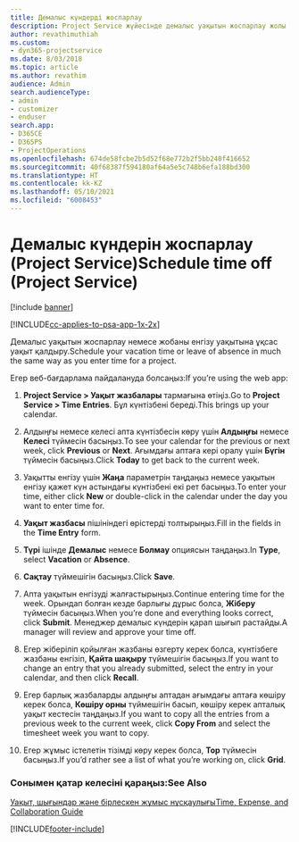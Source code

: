 ```yaml
---
title: Демалыс күндерді жоспарлау
description: Project Service жүйесінде демалыс уақытын жоспарлау жолы
author: revathimuthiah
ms.custom:
- dyn365-projectservice
ms.date: 8/03/2018
ms.topic: article
ms.author: revathim
audience: Admin
search.audienceType:
- admin
- customizer
- enduser
search.app:
- D365CE
- D365PS
- ProjectOperations
ms.openlocfilehash: 674de58fcbe2b5d52f68e772b2f5bb240f416652
ms.sourcegitcommit: 40f68387f594180af64a5e5c748b6efa188bd300
ms.translationtype: HT
ms.contentlocale: kk-KZ
ms.lasthandoff: 05/10/2021
ms.locfileid: "6008453"
---
```

# <a name="schedule-time-off-project-service"></a><span data-ttu-id="e69b2-103">Демалыс күндерін жоспарлау (Project Service)</span><span class="sxs-lookup"><span data-stu-id="e69b2-103">Schedule time off (Project Service)</span></span>

[!include [banner](../includes/psa-now-project-operations.md)]

[!INCLUDE[cc-applies-to-psa-app-1x-2x](../includes/cc-applies-to-psa-app-1x-2x.md)]

<span data-ttu-id="e69b2-104">Демалыс уақытын жоспарлау немесе жобаны енгізу уақытына ұқсас уақыт қалдыру.</span><span class="sxs-lookup"><span data-stu-id="e69b2-104">Schedule your vacation time or leave of absence in much the same way as you enter time for a project.</span></span>  
  
 <span data-ttu-id="e69b2-105">Егер веб-бағдарлама пайдалануда болсаңыз:</span><span class="sxs-lookup"><span data-stu-id="e69b2-105">If you’re using the web app:</span></span>  
  
1.  <span data-ttu-id="e69b2-106">**Project Service > Уақыт жазбалары** тармағына өтіңіз.</span><span class="sxs-lookup"><span data-stu-id="e69b2-106">Go to **Project Service > Time Entries**.</span></span> <span data-ttu-id="e69b2-107">Бұл күнтізбені береді.</span><span class="sxs-lookup"><span data-stu-id="e69b2-107">This brings up your calendar.</span></span>  
  
2.  <span data-ttu-id="e69b2-108">Алдыңғы немесе келесі апта күнтізбесін көру үшін **Алдыңғы** немесе **Келесі** түймесін басыңыз.</span><span class="sxs-lookup"><span data-stu-id="e69b2-108">To see your calendar for the previous or next week, click **Previous** or **Next**.</span></span> <span data-ttu-id="e69b2-109">Ағымдағы аптаға кері оралу үшін **Бүгін** түймесін басыңыз.</span><span class="sxs-lookup"><span data-stu-id="e69b2-109">Click **Today** to get back to the current week.</span></span>  
  
3.  <span data-ttu-id="e69b2-110">Уақытты енгізу үшін **Жаңа** параметрін таңдаңыз немесе уақытын енгізу қажет күн астындағы күнтізбені екі рет басыңыз.</span><span class="sxs-lookup"><span data-stu-id="e69b2-110">To enter your time, either click **New** or double-click in the calendar under the day you want to enter time for.</span></span>  
  
4.  <span data-ttu-id="e69b2-111">**Уақыт жазбасы** пішініндегі өрістерді толтырыңыз.</span><span class="sxs-lookup"><span data-stu-id="e69b2-111">Fill in the fields in the **Time Entry** form.</span></span>  
  
5.  <span data-ttu-id="e69b2-112">**Түрі** ішінде **Демалыс** немесе **Болмау** опциясын таңдаңыз.</span><span class="sxs-lookup"><span data-stu-id="e69b2-112">In **Type**, select **Vacation** or **Absence**.</span></span>  
  
6.  <span data-ttu-id="e69b2-113">**Сақтау** түймешігін басыңыз.</span><span class="sxs-lookup"><span data-stu-id="e69b2-113">Click **Save**.</span></span>  
  
7.  <span data-ttu-id="e69b2-114">Апта уақытын енгізуді жалғастырыңыз.</span><span class="sxs-lookup"><span data-stu-id="e69b2-114">Continue entering time for the week.</span></span> <span data-ttu-id="e69b2-115">Орындап болған кезде барлығы дұрыс болса, **Жіберу** түймесін басыңыз.</span><span class="sxs-lookup"><span data-stu-id="e69b2-115">When you’re done and everything looks correct, click **Submit**.</span></span> <span data-ttu-id="e69b2-116">Менеджер демалыс күндерін қарап шығып растайды.</span><span class="sxs-lookup"><span data-stu-id="e69b2-116">A manager will review and approve your time off.</span></span>  
  
8.  <span data-ttu-id="e69b2-117">Егер жіберіліп қойылған жазбаны өзгерту керек болса, күнтізбеге жазбаны енгізіп, **Қайта шақыру** түймешігін басыңыз.</span><span class="sxs-lookup"><span data-stu-id="e69b2-117">If you want to change an entry that you already submitted, select the entry in your calendar, and then click **Recall**.</span></span>  
  
9. <span data-ttu-id="e69b2-118">Егер барлық жазбаларды алдыңғы аптадан ағымдағы аптаға көшіру керек болса, **Көшіру орны** түймешігін басып, көшіру керек апталық уақыт кестесін таңдаңыз.</span><span class="sxs-lookup"><span data-stu-id="e69b2-118">If you want to copy all the entries from a previous week to the current week, click **Copy From** and select the timesheet week you want to copy.</span></span>  
  
10. <span data-ttu-id="e69b2-119">Егер жұмыс істелетін тізімді көру керек болса, **Тор** түймесін басыңыз.</span><span class="sxs-lookup"><span data-stu-id="e69b2-119">If you’d rather see a list of what you’re working on, click **Grid**.</span></span>  
  
### <a name="see-also"></a><span data-ttu-id="e69b2-120">Сонымен қатар келесіні қараңыз:</span><span class="sxs-lookup"><span data-stu-id="e69b2-120">See Also</span></span>  
 [<span data-ttu-id="e69b2-121">Уақыт, шығындар және бірлескен жұмыс нұсқаулығы</span><span class="sxs-lookup"><span data-stu-id="e69b2-121">Time, Expense, and Collaboration Guide</span></span>](../psa/time-expense-collaboration-guide.md)


[!INCLUDE[footer-include](../includes/footer-banner.md)]